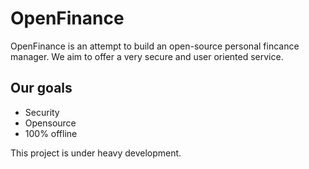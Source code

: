 # OpenFinance
OpenFinance is an attempt to build an open-source personal fincance manager. We aim to offer a very secure and user oriented service.

## Our goals
- Security
- Opensource
- 100% offline

This project is under heavy development.
